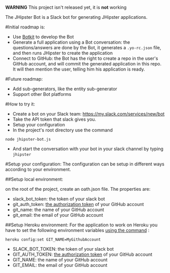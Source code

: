 **WARNING** This project isn't released yet, it is **not** working

The JHipster Bot is a Slack bot for generating JHipster applications.

#Initial roadmap is:

- Use [Botkit](https://github.com/howdyai/botkit) to develop the Bot
- Generate a full application using a Bot conversation: the questions/answers are done by the Bot, it generates a `.yo-rc.json` file, and then runs JHipster to create the application
- Connect to GitHub: the Bot has the right to create a repo in the user's GitHub account, and will commit the generated application in this repo. It will then mention the user, telling him his application is ready.

#Future roadmap:

- Add sub-generators, like the entity sub-generator
- Support other Bot platforms

#How to try it:

- Create a bot on your Slack team:
  https://my.slack.com/services/new/bot
- Take the API token that slack gives you.
- Setup your configuration
- In the project's root directory use the command
```
node jhipster-bot.js
```
- And start the conversation with your bot in your slack channel by typing `jhipster`

#Setup your configuration:
The configuration can be setup in different ways according to your environment.

##Setup local environment:

on the root of the project, create an oath.json file. The properties are:
- slack_bot_token: the token of your slack bot
- git_auth_token: [the authorization token](https://github.com/settings/tokens) of your GitHub account
- git_name: the name of your GitHub account
- git_email: the email of your GitHub account
 
##Setup Heroku environment:
For the application to work on Heroku you have to set the following environment variables [using the command](https://devcenter.heroku.com/articles/getting-started-with-nodejs#define-config-vars) :
 ```
heroku config:set GIT_NAME=MyGithubAccount
```
- SLACK_BOT_TOKEN: the token of your slack bot
- GIT_AUTH_TOKEN: [the authorization token](https://github.com/settings/tokens) of your GitHub account
- GIT_NAME: the name of your GitHub account
- GIT_EMAIL: the email of your GitHub account

